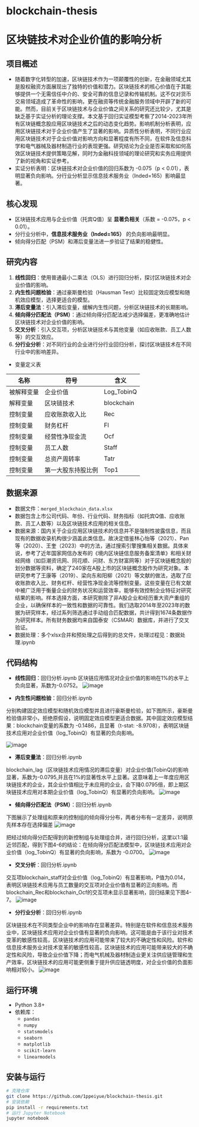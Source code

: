 # blockchain-thesis
# 区块链技术对企业价值的影响分析

## 项目概述
- 随着数字化转型的加速，区块链技术作为一项颠覆性的创新，在金融领域尤其是股权融资方面展现出了独特的价值和潜力。区块链技术的核心价值在于其能够提供一个无需信任中介的、安全可靠的信息记录和传输机制。这不仅对货币交易领域造成了革命性的影响，更在融资等传统金融服务领域中开辟了新的可能。然而，目前关于区块链技术与企业价值之间关系的研究还比较少，尤其是缺乏基于实证分析的理论支撑。本文基于回归实证模型考察了2014-2023年所有区块链概念股应用区块链技术之后的动态变化趋势。影响机制分析表明，应用区块链技术对于企业价值产生了显著的影响。异质性分析表明，不同行业应用区块链技术对于企业价值对影响方向和显著程度有所不同，在软件及信息科学和电气器械及器材制造行业的表现更强。研究结论为企业是否采取和如何高效区块链技术提供策略见解，同时为金融科技领域的理论研究和实务应用提供了新的视角和实证参考。
- 实证分析表明：区块链技术对企业价值的回归系数为 -0.075（p < 0.01），表明显著负向影响。分行业分析显示信息技术服务业（Inded=165）影响最显著。

## 核心发现
- 区块链技术应用与企业价值（托宾Q值）呈 **显著负相关**（系数 = -0.075，p < 0.01）。
- 分行业分析中，**信息技术服务业（Inded=165）** 的负向影响最明显。
- 倾向得分匹配（PSM）和滞后变量法进一步验证了结果的稳健性。

## 研究内容
1. **线性回归**：使用普通最小二乘法（OLS）进行回归分析，探讨区块链技术对企业价值的影响。
2. **内生性问题检验**：通过豪斯曼检验（Hausman Test）比较固定效应模型和随机效应模型，选择更适合的模型。
3. **滞后变量法**：引入滞后变量，缓解内生性问题，分析区块链技术的长期影响。
4. **倾向得分匹配法（PSM）**：通过倾向得分匹配法减少选择偏差，更准确地估计区块链技术对企业价值的影响。
5. **交叉分析**：引入交互项，分析区块链技术与其他变量（如应收账款、员工人数等）的交互效应。
6. **分行业分析**：对不同行业的企业进行分行业回归分析，探讨区块链技术在不同行业中的影响差异。

- 变量定义表

| 名称 | 符号 | 含义 |
|---|---|---|
| 被解释变量 | 企业价值 | Log_TobinQ | 市场价值/账面价值的对数 |
| 解释变量 | 区块链技术 | blockchain | 企业应用区块链技术融资且当年及以后年份取 1，否则取 0 |
| 控制变量 | 应收账款收入比 | Rec | 应收账款/主营业务收入 |
| 控制变量 | 财务杠杆 | Fl | (净利润＋所得税费用＋财务费用)/(净利润＋所得税费用) |
| 控制变量 | 经营性净现金流 | Ocf | 经营性净现金流/总资产 |
| 控制变量 | 员工人数 | Staff | 取企业当年总员工人数的对数 |
| 控制变量 | 总资产周转率 | Tatr | 营业收入/总资产 |
| 控制变量 | 第一大股东持股比例 | Top1 | 第一大股东持股数占总股数比重 |

## 数据来源
- 数据文件：`merged_blockchain_data.xlsx`
- 数据包含上市公司代码、年份、行业代码、财务指标（如托宾Q值、应收账款、员工人数等）以及区块链技术应用的相关信息。
- 数据来源：国内关于企业应用区块链技术的信息并不是强制性披露信息，而且现有的数据收录机构很少涵盖此类信息。故决定借鉴林心怡等（2021）、Pan 等（2020）、王奎（2023）中的方法，通过搜索引擎搜集相关数据。具体来说，参考了近年国家网信办发布的《境内区块链信息服务备案清单》和相关财经网络（如巨潮资讯网、同花顺、问财、东方财富网等）对于区块链概念股的划分数据等资料，确定了240家在A股上市的区块链概念股作为研究对象。本研究参考了王康等（2019）、梁向东和阳柳（2021）等文献的做法，选取了应收账款收入比、财务杠杆、经营性净现金流等控制变量。这些变量在已有文献中被广泛用于衡量企业的财务状况和运营效率，能够有效控制企业特征对研究结果的影响。样本选择方面，本研究剔除了非A股企业和经历重大资产重组的企业，以确保样本的一致性和数据的可靠性。我们选取2014年至2023年的数据为研究样本，经过系列筛选通过手动组合匹配数据，共计得到1674条数据作为研究样本。所有财务数据均来自国泰安（CSMAR）数据库，并进行了交叉验证。
- 数据处理：多个xlsx合并和预处理之后得到的总文件，处理过程见：数据处理.ipynb

## 代码结构
- **线性回归**：回归分析.ipynb
区块链应用情况对企业价值的影响在1%的水平上负向显著，系数为-0.0752。
![image](https://github.com/user-attachments/assets/f3cb8962-3e4e-4503-a1e0-c4506391515b)

- **内生性问题检验**：回归分析.ipynb


分别构建固定效应模型和随机效应模型并且进行豪斯曼检验，如下图所示，豪斯曼检验值非常小，拒绝原假设，说明固定效应模型更适合数据。其中固定效应模型结果：blockchain变量的系数为 -0.1486，且显著（t-stat: -8.9708），表明区块链技术应用对企业价值（log_TobinQ）有显著的负向影响。

![image](https://github.com/user-attachments/assets/204a502b-d648-4936-b50e-7f8699439e49)

- **滞后变量法**：回归分析.ipynb

blockchain_lag（区块链技术应用情况的滞后变量）对企业价值(TobinQ)的影响显著，系数为-0.0795,并且在1%的显著性水平上显著。这意味着上一年度应用区块链技术的企业，其企业价值相比于未应用的企业，会下降0.0795倍，即上期区块链技术应用对本期企业价值（log_TobinQ）有显著的负向影响。
![image](https://github.com/user-attachments/assets/bd5e01d2-2148-456a-b88f-81b158bc690d)


- **倾向得分匹配法（PSM）**：回归分析.ipynb

下图展示了处理组和原来的控制组的倾向得分分布，两者分布有一定差异，说明原先样本存在选择偏差
  ![image](https://github.com/user-attachments/assets/aed84f4c-9004-44a6-bdaa-f4d193ae3048)

把经过倾向得分匹配得到的新控制组与处理组合并，进行回归分析，这里以1:1最近邻匹配，得到下图4-6的结论：在倾向得分匹配法模型中，区块链技术应用对企业价值（log_TobinQ）有显著的负向影响，系数为 -0.0700。
![image](https://github.com/user-attachments/assets/a93f4678-e847-4ed4-bfd5-9b3a334aecd0)


- **交叉分析**：回归分析.ipynb

交互项blockchain_staff对企业价值（log_TobinQ）有显著影响，P值为0.014，表明区块链技术应用与员工数量的交互项对企业价值有显著的正向影响。而blockchain_Rec和blockchain_Ocf的交互项未显示显著影响，回归结果见下图4-7。
![image](https://github.com/user-attachments/assets/9d1fd53d-c332-48b1-919a-cbdcd656888b)

  
- **分行业分析**：回归分析.ipynb

区块链技术在不同类型企业中的影响存在显著差异。特别是在软件和信息技术服务业中，区块链技术应用对企业价值有显著的负向影响。这可能是由于该行业对技术变革的敏感性较高，区块链技术的应用可能带来了较大的不确定性和风险。软件和信息技术服务业对技术变革的敏感性较高，区块链技术的应用可能带来较大的不确定性和风险，导致企业价值下降；而电气机械及器材制造业更关注供应链管理和生产效率，区块链技术的应用可能更侧重于提升供应链透明度，对企业价值的负面影响相对较小。
![image](https://github.com/user-attachments/assets/ee710d68-e404-4af0-9be7-7a2746c1419b)


## 运行环境
- Python 3.8+
- 依赖库：
  - `pandas`
  - `numpy`
  - `statsmodels`
  - `seaborn`
  - `matplotlib`
  - `scikit-learn`
  - `linearmodels`

 ## 安装与运行
```bash
# 克隆仓库
git clone https://github.com/1ppeiyue/blockchain-thesis.git
# 安装依赖
pip install -r requirements.txt
# 运行 Jupyter Notebook
jupyter notebook
